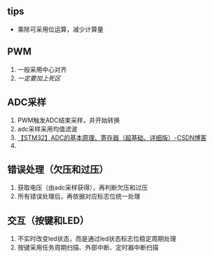 ## tips
- 乘除可采用位运算，减少计算量
## PWM
1. 一般采用中心对齐
2. *一定要加上死区*
## ADC采样
1. PWM触发ADC结束采样，并开始转换
2. adc采样采用均值滤波
3. [【STM32】ADC的基本原理、寄存器（超基础、详细版）-CSDN博客](https://blog.csdn.net/qq_38410730/article/details/80071349)
4. 
## 错误处理（欠压和过压）
1. 获取电压（由adc采样获得），再判断欠压和过压
2. 所有错误处理后，再依据对应标志位统一处理

## 交互（按键和LED）
1. 不实时改变led状态，而是通过led状态标志位稳定周期处理
2. 按键采用任务周期扫描、外部中断、定时器中断扫描